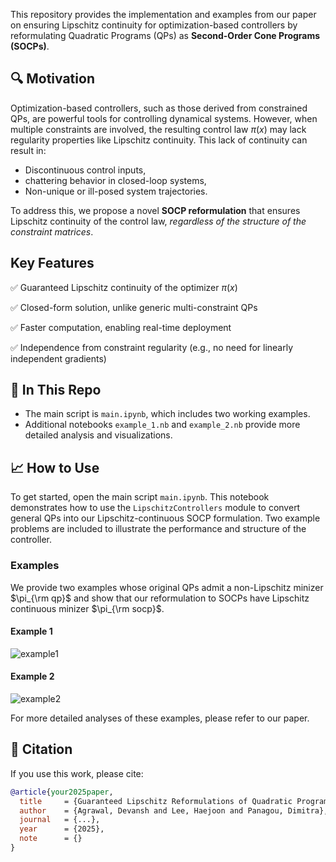This repository provides the implementation and examples from our paper on ensuring Lipschitz continuity for optimization-based controllers by reformulating Quadratic Programs (QPs) as **Second-Order Cone Programs (SOCPs)**.

## 🔍 Motivation
Optimization-based controllers, such as those derived from constrained QPs, are powerful tools for controlling dynamical systems. However, when multiple constraints are involved, the resulting control law $\pi(x)$ may lack regularity properties like Lipschitz continuity. This lack of continuity can result in:
- Discontinuous control inputs,
- chattering behavior in closed-loop systems,
- Non-unique or ill-posed system trajectories.


To address this, we propose a novel **SOCP reformulation** that ensures Lipschitz continuity of the control law, *regardless of the structure of the constraint matrices*.


## Key Features
✅ Guaranteed Lipschitz continuity of the optimizer $\pi(x)$

✅ Closed-form solution, unlike generic multi-constraint QPs

✅ Faster computation, enabling real-time deployment

✅ Independence from constraint regularity (e.g., no need for linearly independent gradients)

## 📁 In This Repo
- The main script is `main.ipynb`, which includes two working examples.
- Additional notebooks `example_1.nb` and `example_2.nb` provide more detailed analysis and visualizations.


## 📈 How to Use
To get started, open the main script `main.ipynb`. This notebook demonstrates how to use the `LipschitzControllers` module to convert general QPs into our Lipschitz-continuous SOCP formulation.
Two example problems are included to illustrate the performance and structure of the controller.

### Examples
We provide two examples whose original QPs admit a non-Lipschitz minizer $\pi_{\rm qp}$ and show that our reformulation to SOCPs have Lipschitz continuous minizer $\pi_{\rm socp}$.
#### Example 1
![example1](https://github.com/user-attachments/assets/baba75f8-4c3a-47ee-badf-126f1e4b3db4)
#### Example 2
![example2](https://github.com/user-attachments/assets/a295eb77-84f1-44e1-9362-dc1d6405a001)

For more detailed analyses of these examples, please refer to our paper.

## 📜 Citation
If you use this work, please cite:
```bibtex
@article{your2025paper,
  title     = {Guaranteed Lipschitz Reformulations of Quadratic Programs with Multiple Constraints},
  author    = {Agrawal, Devansh and Lee, Haejoon and Panagou, Dimitra},
  journal   = {...},
  year      = {2025},
  note      = {}
}
